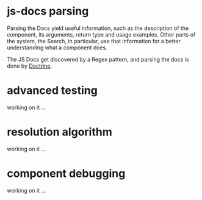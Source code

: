 # js-docs parsing

Parsing the Docs yield useful information, such as the description of the component, its arguments, return type and usage examples. 
Other parts of the system, the Search, in particular, use that information for a better understanding what a component does.

The JS Docs get discovered by a Regex pattern, and parsing the docs is done by [Doctrine](https://github.com/eslint/doctrine).

# advanced testing

working on it ...

# resolution algorithm

working on it ...

# component debugging

working on it ...
